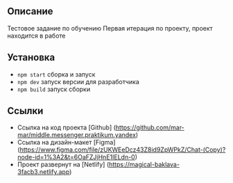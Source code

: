 ## Описание

Тестовое задание по обучению
Первая итерация по проекту, проект находится в работе

## Установка

- `npm start` сборка и запуск
- `npm dev` запуск версии для разработчика
- `npm build` запуск сборки

## Ссылки

- Ссылка на код проекта [Github] (https://github.com/mar-mar/middle.messenger.praktikum.yandex)
- Ссылка на дизайн-макет [Figma] (https://www.figma.com/file/zUKWEeDcz43Z8id9ZpWPkZ/Chat-(Copy)?node-id=1%3A2&t=6OaFZJjHnE1IELdn-0)
- Проект развернут на [Netlify] (https://magical-baklava-3facb3.netlify.app)
